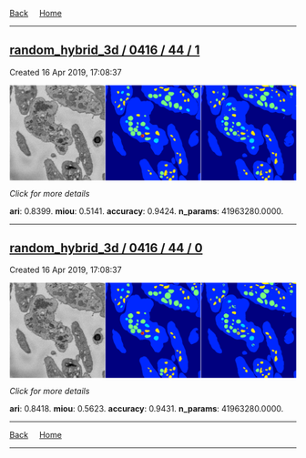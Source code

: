 
[Back](..)&nbsp;&nbsp;&nbsp;&nbsp;&nbsp;[Home](https://leapmanlab.github.io/snapshots)

---

<div class="summary"><a href="1"><h2>random_hybrid_3d / 0416 / 44 / 1</h2></a><p>Created 16 Apr 2019, 17:08:37
</p><a href="1"><img src="1/media/summary.png" align="center"></a><p>
<i>Click for more details</i>
</p></div>

**ari**: 0.8399. **miou**: 0.5141. **accuracy**: 0.9424. **n_params**: 41963280.0000. 

---

<div class="summary"><a href="0"><h2>random_hybrid_3d / 0416 / 44 / 0</h2></a><p>Created 16 Apr 2019, 17:08:37
</p><a href="0"><img src="0/media/summary.png" align="center"></a><p>
<i>Click for more details</i>
</p></div>

**ari**: 0.8418. **miou**: 0.5623. **accuracy**: 0.9431. **n_params**: 41963280.0000. 

---

[Back](..)&nbsp;&nbsp;&nbsp;&nbsp;&nbsp;[Home](https://leapmanlab.github.io/snapshots)

---